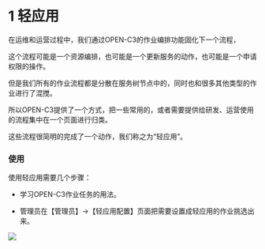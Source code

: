 # 1 轻应用

在运维和运营过程中，我们通过OPEN-C3的作业编排功能固化下一个流程，

这个流程可能是一个资源编排，也可能是一个更新服务的动作，也可能是一个申请权限的操作。

但是我们所有的作业流程都是分散在服务树节点中的，同时也和很多其他类型的作业进行了混搅。

所以OPEN-C3提供了一个方式，把一些常用的，或者需要提供给研发、运营使用的流程集中在一个页面进行归类。

这些流程很简明的完成了一个动作，我们称之为“轻应用”。

### 使用

使用轻应用需要几个步骤：

* 学习OPEN-C3作业任务的用法。

* 管理员在【管理员】->【轻应用配置】页面把需要设置成轻应用的作业挑选出来。

![](/attachments/20250706234439_wps101.jpg)